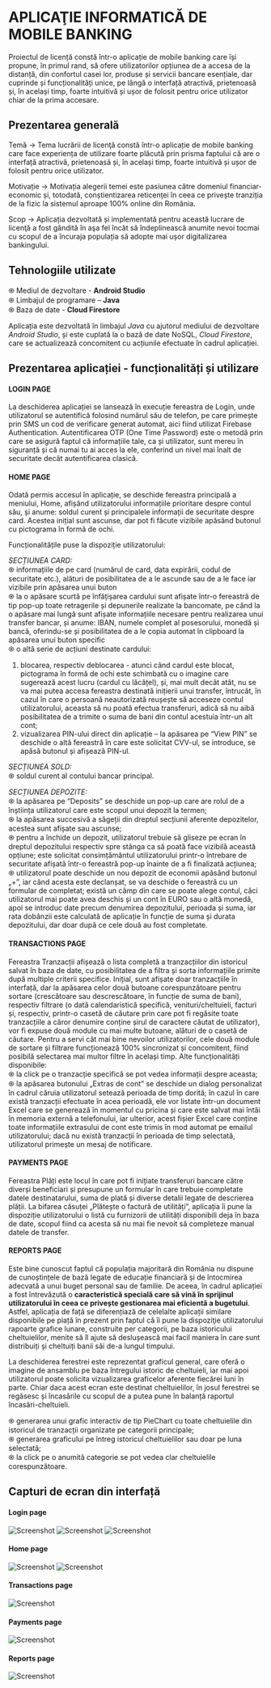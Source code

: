 # APLICAŢIE INFORMATICĂ DE MOBILE BANKING
Proiectul de licență constă într-o aplicație de mobile banking care își propune, în primul rand, să ofere utilizatorilor opțiunea de a accesa de la distanță, din confortul casei lor, produse și servicii bancare esențiale, dar cuprinde și funcționalități unice, pe lângă o interfață atractivă, prietenoasă și, în același timp, foarte intuitivă și ușor de folosit pentru orice utilizator chiar de la prima accesare.

## Prezentarea generală
Temă -> Tema lucrării de licenţă constă într-o aplicație de mobile banking care face experiența de utilizare foarte plăcută prin prisma faptului că are o interfață atractivă, prietenoasă și, în același timp, foarte intuitivă și ușor de folosit pentru orice utilizator. <br />


Motivație -> Motivația alegerii temei este pasiunea către domeniul financiar-economic și, totodată, conștientizarea reticenței în ceea ce privește tranziția de la fizic la sistemul aproape 100% online din România. <br />


Scop -> Aplicația dezvoltată și implementată pentru această lucrare de licenţă a fost gândită în aşa fel încât să îndeplinească anumite nevoi tocmai cu scopul de a încuraja populația să adopte mai ușor digitalizarea bankingului.

## Tehnologiile utilizate <br />
֍ Mediul de dezvoltare - **Android Studio** <br />
֍ Limbajul de programare – **Java** <br />
֍ Baza de date - **Cloud Firestore** <br />


Aplicația este dezvoltată în limbajul *Java* cu ajutorul mediului de dezvoltare *Android Studio*, și este cuplată la o bază de date NoSQL, *Cloud Firestore*, care se actualizează concomitent cu acțiunile efectuate în cadrul aplicației. 





## Prezentarea aplicației - funcționalități și utilizare
#### LOGIN PAGE
La deschiderea aplicației se lansează în execuție fereastra de Login, unde utilizatorul se autentifică folosind numărul său de telefon, pe care primește prin SMS un cod de verificare generat automat, aici fiind utilizat Firebase Authentication. Autentificarea OTP (One Time Password) este o metodă prin care se asigură faptul că informațiile tale, ca și utilizator, sunt mereu în siguranță și că numai tu ai acces la ele, conferind un nivel mai înalt de securitate decât autentificarea clasică.
#### HOME PAGE
Odată permis accesul în aplicație, se deschide fereastra principală a meniului, Home, afișând utilizatorului informațiile prioritare despre contul său, și anume: soldul curent și principalele informații de securitate despre card. Acestea inițial sunt ascunse, dar pot fi făcute vizibile apăsând butonul cu pictograma în formă de ochi. 


Funcționalitățile puse la dispoziție utilizatorului: <br />

*SECȚIUNEA CARD:* <br />
֍ informațiile de pe card (numărul de card, data expirării, codul de securitate etc.), alături de posibilitatea de a le ascunde sau de a le face iar vizibile prin apăsarea unui buton <br />
֍ la o apăsare scurtă pe înfățișarea cardului sunt afișate într-o fereastră de tip pop-up toate retragerile și depunerile realizate la bancomate, pe când la o apăsare mai lungă sunt afișate informațiile necesare pentru realizarea unui transfer bancar, și anume: IBAN, numele complet al posesorului, monedă și bancă, oferindu-se și posibilitatea de a le copia automat în clipboard la apăsarea unui buton specific <br />
֍  o altă serie de acțiuni destinate cardului: <br />
1.	blocarea, respectiv deblocarea - atunci când cardul este blocat, pictograma în formă de ochi este schimbată cu o imagine care sugerează acest lucru (cardul cu lăcățel), și, mai mult decât atât, nu se va mai putea accesa fereastra destinată inițierii unui transfer, întrucât, în cazul în care o persoană neautorizată reușește să acceseze contul utilizatorului, aceasta să nu poată efectua transferuri, adică să nu aibă posibilitatea de a trimite o suma de bani din contul acestuia într-un alt cont; <br />
2.	vizualizarea PIN-ului direct din aplicație – la apăsarea pe “View PIN” se deschide o altă fereastră în care este solicitat CVV-ul, se introduce, se apăsă butonul și afișează PIN-ul. <br />

*SECȚIUNEA SOLD:* <br />
֍ soldul curent al contului bancar principal. <br />

*SECȚIUNEA DEPOZITE:* <br />
֍ la apăsarea pe “Deposits” se deschide un pop-up care  are rolul de a înștiința utilizatorul care este scopul unui depozit la termen; <br />
֍ la apăsarea succesivă a săgeții din dreptul secțiunii aferente depozitelor, acestea sunt afișate sau ascunse; <br />
֍ pentru a închide un depozit, utilizatorul trebuie să gliseze pe ecran în dreptul depozitului respectiv spre stânga ca să poată face vizibilă această opțiune; este solicitat consimțământul utilizatorului printr-o întrebare de securitate afișată într-o fereastră pop-up înainte de a fi finalizată acțiunea; <br />
֍ utilizatorul poate deschide un nou depozit de economii apăsând butonul „+”, iar când acesta este declanșat, se va deschide o fereastră cu un formular de completat; există un câmp din care se poate alege contul, căci utilizatorul mai poate avea deschis și un cont în EURO sau o altă monedă, apoi se introduc date precum denumirea depozitului, perioada și suma, iar rata dobânzii este calculată de aplicație în funcție de suma și durata depozitului, dar doar după ce cele două au fost completate. <br />

#### TRANSACTIONS PAGE
Fereastra Tranzacții afișează o lista completă a tranzacțiilor din istoricul salvat în baza de date, cu posibilitatea de a filtra și sorta informațiile primite după multiple criterii specifice. Inițial, sunt afișate doar tranzacțiile în interfață, dar la apăsarea celor două butoane corespunzătoare pentru sortare (crescătoare sau descrescătoare, în funcție de suma de bani), respectiv filtrare (o dată calendaristică specifică, venituri/cheltuieli, facturi și, respectiv, printr-o casetă de căutare prin care pot fi regăsite toate tranzacțiile a căror denumire conține șirul de caractere căutat de utilizator), vor fi expuse două module cu mai multe butoane, alături de o casetă de căutare. Pentru a servi cât mai bine nevoilor utilizatorilor, cele două module de sortare și filtrare funcționează 100% sincronizat și concomitent, fiind posibilă selectarea mai multor filtre în același timp.
Alte funcționalități disponibile: <br />
֍ la click pe o tranzacție specifică se pot vedea informații despre aceasta; <br />
֍ la apăsarea butonului „Extras de cont” se deschide un dialog personalizat în cadrul căruia utilizatorul setează perioada de timp dorită; în cazul în care există tranzacții efectuate în acea perioadă, ele vor listate într-un document Excel care se generează în momentul cu pricina și care este salvat mai întâi în memoria externă a telefonului, iar ulterior, acest fișier Excel care conține toate informațiile extrasului de cont este trimis în mod automat pe emailul utilizatorului;  dacă nu există tranzacții în perioada de timp selectată, utilizatorul primește un mesaj de notificare. <br />


#### PAYMENTS PAGE
Fereastra Plăți este locul în care pot fi inițiate transferuri bancare către diverși beneficiari și presupune un formular în care trebuie completate datele destinatarului, suma de plată și diverse detalii legate de descrierea plății. La bifarea căsuței „Plătește o factură de utilități”, aplicația îi pune la dispoziție utilizatorului o listă cu furnizorii de utilități disponibili deja în baza de date, scopul fiind ca acesta să nu mai fie nevoit să completeze manual datele de transfer.

#### REPORTS PAGE
Este bine cunoscut faptul că populația majoritară din România nu dispune de cunoștințele de bază legate de educație financiară și de întocmirea adecvată a unui buget personal sau de familie. De aceea, în cadrul aplicației a fost întrevăzută o **caracteristică specială care să vină în sprijinul utilizatorului în ceea ce privește gestionarea mai eficientă a bugetului**. Astfel, aplicația de față se diferențiază de celelalte aplicații similare disponibile pe piață în prezent prin faptul că îi pune la dispoziţie utilizatorului rapoarte grafice lunare, construite per categorii, pe baza istoricului cheltuielilor, menite să îl ajute să deslușească mai facil maniera în care sunt distribuiți și cheltuiți banii săi de-a lungul timpului.

La deschiderea ferestrei este reprezentat graficul general, care oferă o imagine de ansamblu pe baza întregului istoric de cheltuieli, iar mai apoi utilizatorul poate solicita vizualizarea graficelor aferente fiecărei luni în parte. Chiar daca acest ecran este destinat cheltuielilor, în josul ferestrei se regăsesc și încasările cu scopul de a putea pune în balanță raportul încasări-cheltuieli.

֍ generarea unui grafic interactiv de tip PieChart cu toate cheltuielile din istoricul de tranzacții organizate pe categorii principale; <br />
֍ generarea graficului pe întreg istoricul cheltuielilor sau doar pe luna selectată; <br />
֍ la click pe o anumită categorie se pot vedea clar cheltuielile corespunzătoare. <br />


## Capturi de ecran din interfață
#### Login page
![Screenshot](images/splashscreen_1.jpeg)
![Screenshot](images/login_1.jpeg)
![Screenshot](images/otp_1.jpeg)
#### Home page
![Screenshot](images/home1_1.jpeg)
![Screenshot](images/home2_1.jpeg)
#### Transactions page
![Screenshot](images/transactions_1.jpeg)
#### Payments page
![Screenshot](images/payments_1.jpeg)
#### Reports page
![Screenshot](images/reports_1.jpeg)
